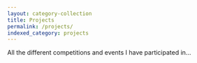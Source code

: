 ```yaml
---
layout: category-collection
title: Projects
permalink: /projects/
indexed_category: projects
---
```


All the different competitions and events I have participated in...
